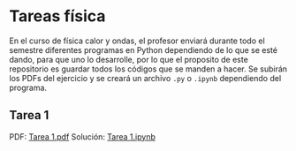 # Tareas física

En el curso de física calor y ondas, el profesor enviará durante todo el semestre diferentes programas en Python dependiendo de lo que se esté dando, para que uno lo desarrolle, por lo que el proposito de este repositorio es guardar todos los códigos que se manden a hacer. Se subirán los PDFs del ejercicio y se creará un archivo `.py` o  `.ipynb` dependiendo del programa.

## Tarea 1

PDF: [Tarea 1.pdf](Tarea%201-%20Oscilaciones%20con%20python.pdf)
Solución: [Tarea 1.ipynb](tarea1.ipynb)
